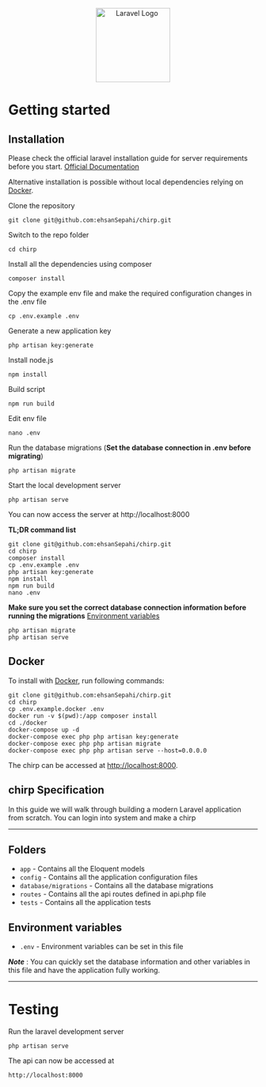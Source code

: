 <p align="center"><a href="https://laravel.com" target="_blank"><img src="https://github.com/ehsanSepahi/toDo/assets/71543126/fd20f62f-50dc-47aa-9f0a-c55740d5142a" width="150" alt="Laravel Logo"></a></p>

<!-- <p align="center">
<a href="https://github.com/laravel/framework/actions"><img src="https://github.com/laravel/framework/workflows/tests/badge.svg" alt="Build Status"></a>
<a href="https://packagist.org/packages/laravel/framework"><img src="https://github.com/ehsanSepahi/toDo/assets/71543126/cee10d3e-41d0-42fd-ae15-8a0c77d24b54" width="20" alt="Total Downloads"></a>
<a href="https://packagist.org/packages/laravel/framework"><img src="https://img.shields.io/packagist/v/laravel/framework" alt="Latest Stable Version"></a>
<a href="https://packagist.org/packages/laravel/framework"><img src="https://img.shields.io/packagist/l/laravel/framework" alt="License"></a>
</p> -->


# Getting started

## Installation

Please check the official laravel installation guide for server requirements before you start. [Official Documentation](https://laravel.com/docs/5.4/installation#installation)

Alternative installation is possible without local dependencies relying on [Docker](#docker). 

Clone the repository

    git clone git@github.com:ehsanSepahi/chirp.git

Switch to the repo folder

    cd chirp

Install all the dependencies using composer

    composer install

Copy the example env file and make the required configuration changes in the .env file

    cp .env.example .env

Generate a new application key

    php artisan key:generate
    
Install node.js

    npm install
    
Build script

    npm run build 

Edit env file

    nano .env

Run the database migrations (**Set the database connection in .env before migrating**)

    php artisan migrate

Start the local development server

    php artisan serve

You can now access the server at http://localhost:8000

**TL;DR command list**

    git clone git@github.com:ehsanSepahi/chirp.git
    cd chirp
    composer install
    cp .env.example .env
    php artisan key:generate
    npm install
    npm run build
    nano .env
    
**Make sure you set the correct database connection information before running the migrations** [Environment variables](#environment-variables)

    php artisan migrate
    php artisan serve
    
    
## Docker

To install with [Docker](https://www.docker.com), run following commands:

```
git clone git@github.com:ehsanSepahi/chirp.git
cd chirp
cp .env.example.docker .env
docker run -v $(pwd):/app composer install
cd ./docker
docker-compose up -d
docker-compose exec php php artisan key:generate
docker-compose exec php php artisan migrate
docker-compose exec php php artisan serve --host=0.0.0.0
```

The chirp can be accessed at [http://localhost:8000](http://localhost:8000).

## chirp Specification

In this guide we will walk through building a modern Laravel application from scratch. 
You can login into system and make a chirp

----------

## Folders

- `app` - Contains all the Eloquent models
- `config` - Contains all the application configuration files
- `database/migrations` - Contains all the database migrations
- `routes` - Contains all the api routes defined in api.php file
- `tests` - Contains all the application tests

## Environment variables

- `.env` - Environment variables can be set in this file

***Note*** : You can quickly set the database information and other variables in this file and have the application fully working.

----------

# Testing

Run the laravel development server

    php artisan serve

The api can now be accessed at

    http://localhost:8000
